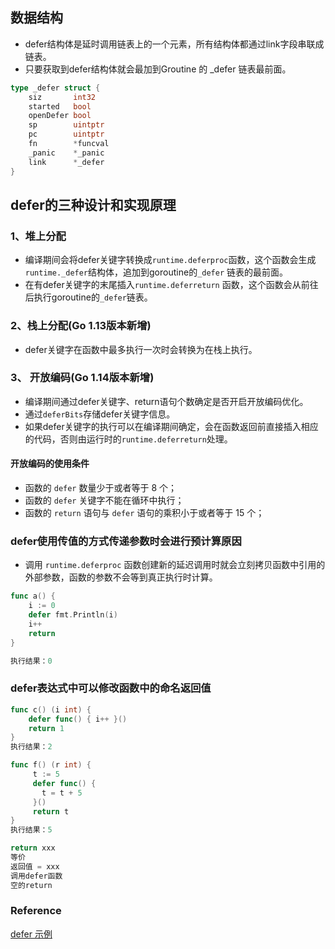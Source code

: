 ## 数据结构

- defer结构体是延时调用链表上的一个元素，所有结构体都通过link字段串联成链表。
- 只要获取到defer结构体就会最加到Groutine 的 _defer 链表最前面。

```go
type _defer struct {
	siz       int32
	started   bool
	openDefer bool
	sp        uintptr
	pc        uintptr
	fn        *funcval
	_panic    *_panic
	link      *_defer
}
```



## defer的三种设计和实现原理

### 1、堆上分配

- 编译期间会将defer关键字转换成`runtime.deferproc`函数，这个函数会生成`runtime._defer`结构体，追加到goroutine的`_defer` 链表的最前面。
- 在有defer关键字的末尾插入`runtime.deferreturn` 函数，这个函数会从前往后执行goroutine的`_defer`链表。

### 2、栈上分配(Go 1.13版本新增)

- defer关键字在函数中最多执行一次时会转换为在栈上执行。

### 3、 开放编码(Go 1.14版本新增)

- 编译期间通过defer关键字、return语句个数确定是否开启开放编码优化。
- 通过`deferBits`存储defer关键字信息。
- 如果defer关键字的执行可以在编译期间确定，会在函数返回前直接插入相应的代码，否则由运行时的`runtime.deferreturn`处理。



#### 开放编码的使用条件

- 函数的 `defer` 数量少于或者等于 8 个；
- 函数的 `defer` 关键字不能在循环中执行；
- 函数的 `return` 语句与 `defer` 语句的乘积小于或者等于 15 个；



### defer使用传值的方式传递参数时会进行预计算原因

- 调用 `runtime.deferproc` 函数创建新的延迟调用时就会立刻拷贝函数中引用的外部参数，函数的参数不会等到真正执行时计算。

```go
func a() {
    i := 0
    defer fmt.Println(i)
    i++
    return
}

执行结果：0
```



### defer表达式中可以修改函数中的命名返回值

```go
func c() (i int) {
    defer func() { i++ }()
    return 1
}			
执行结果：2

func f() (r int) {
     t := 5
     defer func() {
       t = t + 5
     }()
     return t
}
执行结果：5

return xxx
等价
返回值 = xxx
调用defer函数
空的return
```



### Reference

[defer 示例](https://app.yinxiang.com/shard/s43/nl/13675070/e701678c-4d52-41aa-a21c-b17ff8a4b6e3)

